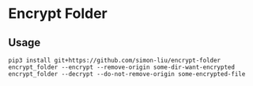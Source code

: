 Encrypt Folder
====================

Usage
-------

```shell script
pip3 install git+https://github.com/simon-liu/encrypt-folder
encrypt_folder --encrypt --remove-origin some-dir-want-encrypted
encrypt_folder --decrypt --do-not-remove-origin some-encrypted-file
```
